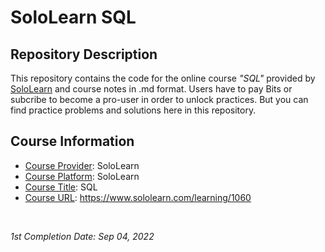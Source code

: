 <!-- README file for online courses -->

# SoloLearn SQL

## Repository Description

This repository contains the code for the online course *"SQL"* provided by [SoloLearn](https://www.sololearn.com) and course notes in .md format. Users have to pay Bits or subcribe to become a pro-user in order to unlock practices. But you can find practice problems and solutions here in this repository. 

## Course Information

- <ins>Course Provider</ins>: SoloLearn
- <ins>Course Platform</ins>: SoloLearn
- <ins>Course Title</ins>: SQL
- <ins>Course URL</ins>: https://www.sololearn.com/learning/1060

&nbsp;

*1st Completion Date: Sep 04, 2022*
